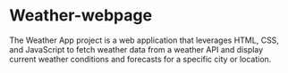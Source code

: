 # Weather-webpage
The Weather App project is a web application that leverages HTML, CSS, and JavaScript to fetch weather data from a weather API and display current weather conditions and forecasts for a specific city or  location.
